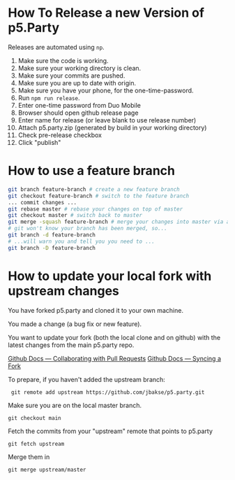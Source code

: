 # How To Release a new Version of p5.Party

Releases are automated using `np`.

1. Make sure the code is working.
1. Make sure your working directory is clean.
1. Make sure your commits are pushed.
1. Make sure you are up to date with origin.
1. Make sure you have your phone, for the one-time-password.
1. Run `npm run release`.
1. Enter one-time password from Duo Mobile
1. Browser should open github release page
1. Enter name for release (or leave blank to use release number)
1. Attach p5.party.zip (generated by build in your working directory)
1. Check pre-release checkbox
1. Click "publish"

# How to use a feature branch

```bash
git branch feature-branch # create a new feature branch
git checkout feature-branch # switch to the feature branch
... commit changes ...
git rebase master # rebase your changes on top of master
git checkout master # switch back to master
git merge -squash feature-branch # merge your changes into master via a squash
# git won't know your branch has been merged, so...
git branch -d feature-branch
# ...will warn you and tell you you need to ...
git branch -D feature-branch
```

# How to update your local fork with upstream changes

You have forked p5.party and cloned it to your own machine.

You made a change (a bug fix or new feature).

You want to update your fork (both the local clone and on github) with the latest changes from the main p5.party repo.

[Github Docs — Collaborating with Pull Requests](https://docs.github.com/en/pull-requests/collaborating-with-pull-requests)
[Github Docs — Syncing a Fork](https://docs.github.com/en/pull-requests/collaborating-with-pull-requests/working-with-forks/syncing-a-fork)

To prepare, if you haven't added the upstream branch:

```
 git remote add upstream https://github.com/jbakse/p5.party.git
```

Make sure you are on the local master branch.

```
git checkout main
```

Fetch the commits from your "upstream" remote that points to p5.party

```
git fetch upstream
```

Merge them in

```
git merge upstream/master
```
